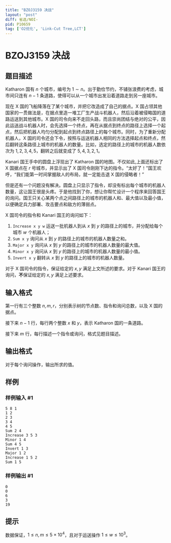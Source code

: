 ```yaml
---
title: "BZOJ3159 决战"
layout: "post"
diff: 省选/NOI-
pid: P10659
tag: ['O2优化', 'Link-Cut Tree,LCT']
---
```

# BZOJ3159 决战
## 题目描述

Katharon 国有 $n$ 个城市，编号为 $1\sim n$。出于勤俭节约，不铺张浪费的考虑，城市间只连有 $n-1$ 条道路，使得可以从一个城市出发沿着道路走到另一座城市。

现在 X 国的飞船降落在了某个城市，并把它改造成了自己的据点。X 国占领其他国家的一贯做法是，在据点里造一堆工厂生产战斗机器人，然后沿着被侵略国的道路运送到其他城市。X 国的司令向来不走回头路，而且崇尚团结与绝对的公平，因此运送战斗机器人时，会先选择一个终点，再在从据点到终点的路径上选择一个起点，然后把机器人均匀分配到起点到终点路径上的每个城市。同时，为了重新分配机器人，X 国的司令还会下令，按照与运送机器人相同的方法选择起点和终点，然后翻转这条路径上城市的机器人的数量。比如，选定的路径上的城市的机器人数依次为 $1,2,3,4,5$，翻转之后就变成了 $5,4,3,2,1$。

Kanari 国王手中的圆盘上浮现出了 Katharon 国的地图。不仅如此,上面还标出了 X 国据点在 $r$ 号城市，并显示出了 X 国司令刚刚下达的指令。“太好了！”国王欢呼，“我们能第一时间掌握敌人的布局，就一定能击退 X 国的侵略者！”

但是还有一个问题没有解决。圆盘上只显示了指令，却没有标出每个城市的机器人数量，这让国王很是头疼。于是他找到了你，想让你帮忙设计一个程序来回答国王的询问。国王只关心某两个点之间路径上的城市的机器人和、最大值以及最小值，以便确定兵力部署、攻击要点和敌方的薄弱点。

X 国司令的指令和 Kanari 国王的询问如下：

1. `Increase x y w` 运送一批机器人到从 $x$ 到 $y$ 的路径上的城市，并分配给每个城市 $w$ 个机器人；
2. `Sum x y` 询问从 $x$ 到 $y$ 的路径上的城市的机器人数量之和。
3. `Major x y` 询问从 $x$ 到 $y$ 的路径上的城市的机器人数量的最大值。
4. `Minor x y` 询问从 $x$ 到 $y$ 的路径上的城市的机器人数量的最小值。
5. `Invert x y` 翻转从 $x$ 到 $y$ 的路径上的城市的机器人数量。

对于 X 国司令的指令，保证给定的 $x,y$ 满足上文所述的要求。对于 Kanari 国王的询问，**不**保证给定的 $x,y$ 满足上述要求。
## 输入格式

第一行有三个整数 $n,m,r$，分别表示树的节点数、指令和询问总数，以及 X 国的据点。

接下来 $n-1$ 行，每行两个整数 $x$ 和 $y$，表示 Katharon 国的一条道路。

接下来 $m$ 行，每行描述一个指令或询问，格式见题目描述。
## 输出格式

对于每个询问操作，输出所求的值。
## 样例

### 样例输入 #1
```
5 8 1
1 2
2 3
3 4
4 5
Sum 2 4
Increase 3 5 3
Minor 1 4
Sum 4 5
Invert 1 3
Major 1 2
Increase 1 5 2
Sum 1 5
```
### 样例输出 #1
```
0
0
6
3
19
```
## 提示

数据保证，$1\leq n,m\leq 5\times 10^4$，且对于运送操作 $1\leq w\leq 10^3$。
